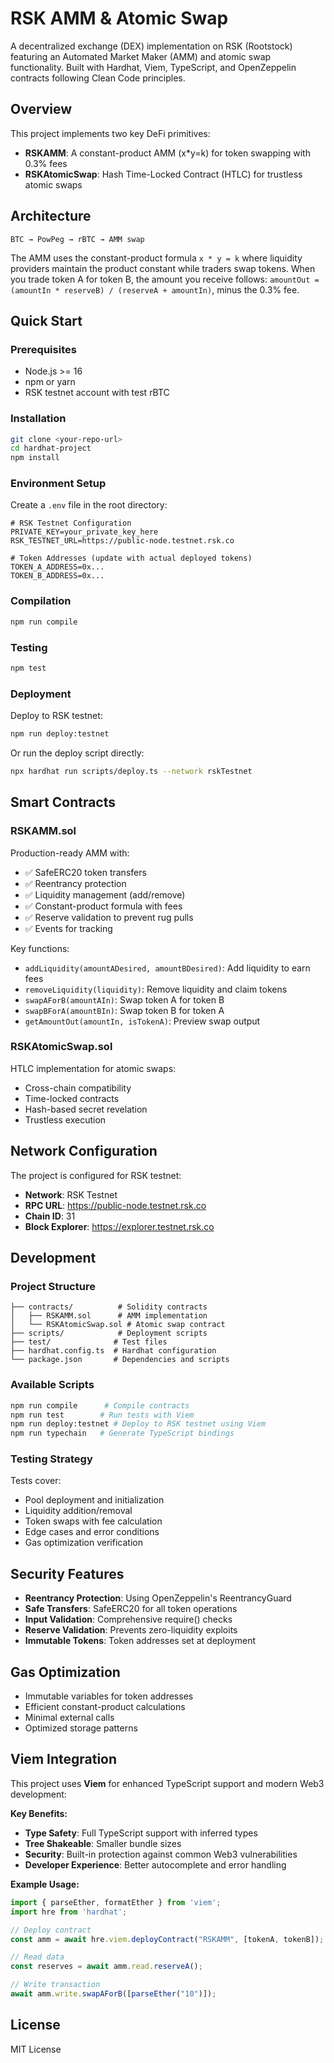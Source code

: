 # RSK AMM & Atomic Swap

A decentralized exchange (DEX) implementation on RSK (Rootstock) featuring an Automated Market Maker (AMM) and atomic swap functionality. Built with Hardhat, Viem, TypeScript, and OpenZeppelin contracts following Clean Code principles.

## Overview

This project implements two key DeFi primitives:

- **RSKAMM**: A constant-product AMM (x*y=k) for token swapping with 0.3% fees
- **RSKAtomicSwap**: Hash Time-Locked Contract (HTLC) for trustless atomic swaps

## Architecture

```
BTC → PowPeg → rBTC → AMM swap
```

The AMM uses the constant-product formula `x * y = k` where liquidity providers maintain the product constant while traders swap tokens. When you trade token A for token B, the amount you receive follows: `amountOut = (amountIn * reserveB) / (reserveA + amountIn)`, minus the 0.3% fee.

## Quick Start

### Prerequisites

- Node.js >= 16
- npm or yarn
- RSK testnet account with test rBTC

### Installation

```bash
git clone <your-repo-url>
cd hardhat-project
npm install
```

### Environment Setup

Create a `.env` file in the root directory:

```env
# RSK Testnet Configuration
PRIVATE_KEY=your_private_key_here
RSK_TESTNET_URL=https://public-node.testnet.rsk.co

# Token Addresses (update with actual deployed tokens)
TOKEN_A_ADDRESS=0x...
TOKEN_B_ADDRESS=0x...
```

### Compilation

```bash
npm run compile
```

### Testing

```bash
npm test
```

### Deployment

Deploy to RSK testnet:

```bash
npm run deploy:testnet
```

Or run the deploy script directly:

```bash
npx hardhat run scripts/deploy.ts --network rskTestnet
```

## Smart Contracts

### RSKAMM.sol

Production-ready AMM with:
- ✅ SafeERC20 token transfers
- ✅ Reentrancy protection
- ✅ Liquidity management (add/remove)
- ✅ Constant-product formula with fees
- ✅ Reserve validation to prevent rug pulls
- ✅ Events for tracking

Key functions:
- `addLiquidity(amountADesired, amountBDesired)`: Add liquidity to earn fees
- `removeLiquidity(liquidity)`: Remove liquidity and claim tokens
- `swapAForB(amountAIn)`: Swap token A for token B
- `swapBForA(amountBIn)`: Swap token B for token A
- `getAmountOut(amountIn, isTokenA)`: Preview swap output

### RSKAtomicSwap.sol

HTLC implementation for atomic swaps:
- Cross-chain compatibility
- Time-locked contracts
- Hash-based secret revelation
- Trustless execution

## Network Configuration

The project is configured for RSK testnet:
- **Network**: RSK Testnet
- **RPC URL**: https://public-node.testnet.rsk.co
- **Chain ID**: 31
- **Block Explorer**: https://explorer.testnet.rsk.co

## Development

### Project Structure

```
├── contracts/          # Solidity contracts
│   ├── RSKAMM.sol      # AMM implementation
│   └── RSKAtomicSwap.sol # Atomic swap contract
├── scripts/            # Deployment scripts
├── test/              # Test files
├── hardhat.config.ts  # Hardhat configuration
└── package.json       # Dependencies and scripts
```

### Available Scripts

```bash
npm run compile      # Compile contracts
npm run test        # Run tests with Viem
npm run deploy:testnet # Deploy to RSK testnet using Viem
npm run typechain   # Generate TypeScript bindings
```

### Testing Strategy

Tests cover:
- Pool deployment and initialization
- Liquidity addition/removal
- Token swaps with fee calculation
- Edge cases and error conditions
- Gas optimization verification

## Security Features

- **Reentrancy Protection**: Using OpenZeppelin's ReentrancyGuard
- **Safe Transfers**: SafeERC20 for all token operations
- **Input Validation**: Comprehensive require() checks
- **Reserve Validation**: Prevents zero-liquidity exploits
- **Immutable Tokens**: Token addresses set at deployment

## Gas Optimization

- Immutable variables for token addresses
- Efficient constant-product calculations
- Minimal external calls
- Optimized storage patterns

## Viem Integration

This project uses **Viem** for enhanced TypeScript support and modern Web3 development:

**Key Benefits:**
-  **Type Safety**: Full TypeScript support with inferred types
-  **Tree Shakeable**: Smaller bundle sizes
-  **Security**: Built-in protection against common Web3 vulnerabilities
-  **Developer Experience**: Better autocomplete and error handling

**Example Usage:**
```typescript
import { parseEther, formatEther } from 'viem';
import hre from 'hardhat';

// Deploy contract
const amm = await hre.viem.deployContract("RSKAMM", [tokenA, tokenB]);

// Read data
const reserves = await amm.read.reserveA();

// Write transaction 
await amm.write.swapAForB([parseEther("10")]);
```

## License

MIT License
